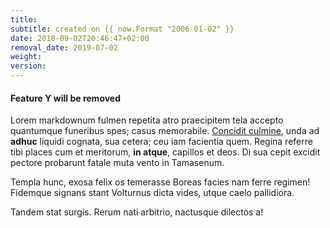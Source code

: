 ```yaml
---
title:
subtitle: created on {{ now.Format "2006-01-02" }}
date: 2018-09-02T20:46:47+02:00
removal_date: 2019-07-02
weight:
version:
---
```


#### Feature Y will be removed

Lorem markdownum fulmen repetita atro praecipitem tela accepto quantumque
funeribus spes; casus memorabile. [Concidit culmine](http://ora-tyria.net/),
unda ad **adhuc** liquidi cognata, sua cetera; ceu iam facientia quem. Regina
referre tibi places cum et meritorum, **in atque**, capillos et deos. Di sua
cepit excidit pectore probarunt fatale muta vento in Tamasenum.

Templa hunc, exosa felix os temerasse Boreas facies nam ferre regimen! Fidemque
signans stant Volturnus dicta vides, utque caelo pallidiora.

Tandem stat surgis. Rerum nati arbitrio, nactusque dilectos a!

